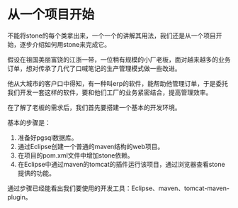 # 从一个项目开始


不能将stone的每个类拿出来，一个一个的讲解其用法，我们还是从一个项目开始，逐步介绍如何用stone来完成它。

假设在祖国美丽富饶的江浙一带，一位稍有规模的小厂老板，面对越来越多的业务订单，想对传承了几代了口喊笔记的生产管理模式做一些改进。

他从大城市的客户口中得知，有一种叫erp的软件，能帮助他管理订单，于是委托我们开发一套这样的软件，要和他们工厂的业务紧密结合，提高管理效率。

在了解了老板的需求后，我们首先要搭建一个基本的开发环境。

基本的步骤是：
1. 准备好pgsql数据库。
2. 通过Eclipse创建一个普通的maven结构的web项目。
3. 在项目的pom.xml文件中增加stone依赖。
4. 在Eclipse中通过maven的tomcat的插件运行该项目，通过浏览器查看stone提供的功能。

通过步骤已经能看出我们要使用的开发工具：Eclipse、maven、tomcat-maven-plugin。
